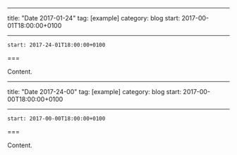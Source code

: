 
---
title: "Date 2017-01-24"
tag: [example]
category: blog
start: 2017-00-01T18:00:00+0100

---

``start: 2017-24-01T18:00:00+0100``

===

Content.

---
title: "Date 2017-24-00"
tag: [example]
category: blog
start: 2017-00-00T18:00:00+0100

---

``start: 2017-00-00T18:00:00+0100``

===

Content.
